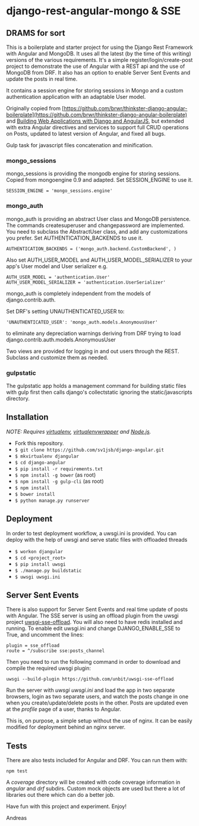 # django-rest-angular-mongo & SSE

## DRAMS for sort

This is a boilerplate and starter project for using the Django Rest Framework with Angular and MongoDB.
It uses all the latest (by the time of this writing) versions of the various requirements.
It's a simple register/login/create-post project to demonstrate the use of Angular with a REST api and
the use of MongoDB from DRF. It also has an option to enable Server Sent Events and update the posts in real time.

It contains a session engine for storing sessions in Mongo and a custom authentication application with an adaptable User model.

Originally copied from [https://github.com/brwr/thinkster-django-angular-boilerplate](https://github.com/brwr/thinkster-django-angular-boilerplate) and
[Building Web Applications with Django and AngularJS](https://thinkster.io/django-angularjs-tutorial), but extended with extra Angular directives and services
to support full CRUD operations on Posts, updated to latest version of Angular, and fixed all bugs.
 
Gulp task for javascript files concatenation and minification.

### mongo_sessions
mongo_sessions is providing the mongodb engine for storing sessions. Copied from mongoengine 0.9 and adapted.
Set SESSION_ENGINE to use it.

    SESSION_ENGINE = 'mongo_sessions.engine'

### mongo_auth
mongo_auth is providing an abstract User class and MongoDB persistence. The commands createsuperuser and changepassword are implemented.
You need to subclass the AbstractUser class, and add any customizations you prefer.
Set AUTHENTICATION_BACKENDS to use it.

    AUTHENTICATION_BACKENDS = ('mongo_auth.backend.CustomBackend', )

Also set AUTH_USER_MODEL and AUTH_USER_MODEL_SERIALIZER to your app's User model and User serializer
e.g.

    AUTH_USER_MODEL = 'authentication.User'
    AUTH_USER_MODEL_SERIALIZER = 'authentication.UserSerializer'

mongo_auth is completely independent from the models of django.contrib.auth. 

Set DRF's setting UNAUTHENTICATED_USER to:

    'UNAUTHENTICATED_USER': 'mongo_auth.models.AnonymousUser'

to eliminate any depreciation warnings deriving from DRF trying to load django.contrib.auth.models.AnonymousUser

Two views are provided for logging in and out users through the REST. Subclass and customize them as needed.

### gulpstatic 
The gulpstatic app holds a management command for building static files with gulp first
then calls django's collectstatic ignoring the static/javascripts directory.


## Installation

*NOTE: Requires [virtualenv](http://virtualenv.readthedocs.org/en/latest/),
[virtualenvwrapper](http://virtualenvwrapper.readthedocs.org/en/latest/) and
[Node.js](http://nodejs.org/).*

* Fork this repository.
* `$ git clone https://github.com/sv1jsb/django-angular.git`
* `$ mkvirtualenv djangular`
* `$ cd django-angular`
* `$ pip install -r requirements.txt`
* `$ npm install -g bower`  (as root)
* `$ npm install -g gulp-cli`   (as root)
* `$ npm install`
* `$ bower install`
* `$ python manage.py runserver`

## Deployment

In order to test deployment workflow, a uwsgi.ini is provided.
You can deploy with the help of uwsgi and serve static files with offloaded threads

* `$ workon djangular`
* `$ cd <project_root>`
* `$ pip install uwsgi`
* `$ ./manage.py buildstatic`
* `$ uwsgi uwsgi.ini`

## Server Sent Events

There is also support for Server Sent Events and real time update of posts with Angular.
The SSE server is using an offload plugin from the uwsgi project [uwsgi-sse-offload](https://github.com/unbit/uwsgi-sse-offload).
You will also need to have redis installed and running. 
To enable edit uwsgi.ini and change DJANGO_ENABLE_SSE to True, and uncomment the lines:

    plugin = sse_offload
    route = ^/subscribe sse:posts_channel
    
Then you need to run the following command in order to download and compile the required uwsgi plugin:

    uwsgi --build-plugin https://github.com/unbit/uwsgi-sse-offload
    

Run the server with *uwsgi uwsgi.ini* and load the app in two separate browsers, login as two separate users,
and watch the posts change in one when you create/update/delete posts in the other.
Posts are updated even at the *profile* page of a user, thanks to Angular.

This is, on purpose, a simple setup without the use of nginx. It can be easily modified for deployment behind an nginx server.

## Tests

There are also tests included for Angular and DRF.
You can run them with:

    npm test
    
A *coverage* directory will be created with code coverage information in *angular* and *drf* subdirs.
Custom mock objects are used but there a lot of libraries out there which can do a better job.

Have fun with this project and experiment. Enjoy!

Andreas

